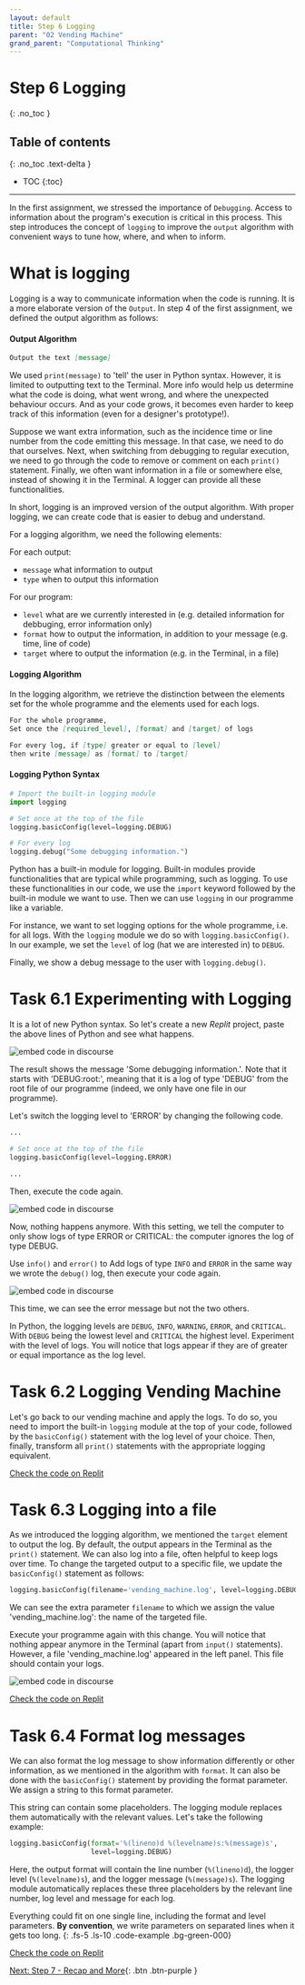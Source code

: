 ```yaml
---
layout: default
title: Step 6 Logging
parent: "02 Vending Machine"
grand_parent: "Computational Thinking"
---
```


# Step 6 Logging
{: .no_toc }

## Table of contents
{: .no_toc .text-delta }

- TOC
{:toc}

---

In the first assignment, we stressed the importance of `Debugging`. Access to information about the program's execution is critical in this process. This step introduces the concept of `logging` to improve the `output` algorithm with convenient ways to tune how, where, and when to inform.


# What is logging

Logging is a way to communicate information when the code is running. It is a more elaborate version of the `Output`. In step 4 of the first assignment, we defined the output algorithm as follows:

#### Output Algorithm

```markdown
Output the text [message]
```

We used `print(message)` to 'tell' the user in Python syntax. However, it is limited to outputting text to the Terminal. More info would help us determine what the code is doing, what went wrong, and where the unexpected behaviour occurs. And as your code grows, it becomes even harder to keep track of this information (even for a designer's prototype!).

Suppose we want extra information, such as the incidence time or line number from the code emitting this message. In that case, we need to do that ourselves. Next, when switching from debugging to regular execution, we need to go through the code to remove or comment on each `print()` statement. Finally, we often want information in a file or somewhere else, instead of showing it in the Terminal. A logger can provide all these functionalities.

In short, logging is an improved version of the output algorithm. With proper logging, we can create code that is easier to debug and understand.

For a logging algorithm, we need the following elements:

For each output:

* `message` what information to output
* `type` when to output this information

For our program:

* `level` what are we currently interested in (e.g. detailed information for debbuging, error information only) 
* `format` how to output the information, in addition to your message (e.g. time, line of code)
* `target` where to output the information (e.g. in the Terminal, in a file)

#### Logging Algorithm

In the logging algorithm, we retrieve the distinction between the elements set for the whole programme and the elements used for each logs.

```markdown
For the whole programme,
Set once the [required_level], [format] and [target] of logs

For every log, if [type] greater or equal to [level]
then write [message] as [format] to [target]
```

#### Logging Python Syntax

```python
# Import the built-in logging module
import logging

# Set once at the top of the file
logging.basicConfig(level=logging.DEBUG)

# For every log
logging.debug("Some debugging information.")
```

Python has a built-in module for logging. Built-in modules provide functionalities that are typical while programming, such as logging. To use these functionalities in our code, we use the `import` keyword followed by the built-in module we want to use. Then we can use `logging` in our programme like a variable.

For instance, we want to set logging options for the whole programme, i.e. for all logs. With the `logging` module we do so with `logging.basicConfig()`. In our example, we set the `level` of log (hat we are interested in) to `DEBUG`.

Finally, we show a debug message to the user with `logging.debug()`.

# Task 6.1 Experimenting with Logging

It is a lot of new Python syntax. So let's create a new _Replit_ project, paste the above lines of Python and see what happens.

<!-- [TODO GIF of the output] -->
![embed code in discourse]({{site.baseurl}}/assets/images/logging_example_1.gif)

The result shows the message 'Some debugging information.'. Note that it starts with 'DEBUG:root:', meaning that it is a log of type 'DEBUG' from the root file of our programme (indeed, we only have one file in our programme).

Let's switch the logging level to 'ERROR' by changing the following code.

```python
...

# Set once at the top of the file
logging.basicConfig(level=logging.ERROR)

...
```

Then, execute the code again.

<!-- [TODO GIF of the output] -->
![embed code in discourse]({{site.baseurl}}/assets/images/logging_example_2.gif)

Now, nothing happens anymore. With this setting, we tell the computer to only show logs of type ERROR or CRITICAL: the computer ignores the log of type DEBUG.

Use `info()` and `error()`  to Add logs of type `INFO` and `ERROR` in the same way we wrote the `debug()` log, then execute your code again.

<!-- [TODO GIF of the output] -->
![embed code in discourse]({{site.baseurl}}/assets/images/logging_example_3.gif)

This time, we can see the error message but not the two others.

In Python, the logging levels are `DEBUG`, `INFO`, `WARNING`, `ERROR`, and `CRITICAL`. With `DEBUG` being the lowest level and `CRITICAL` the highest level. Experiment with the level of logs. You will notice that logs appear if they are of greater or equal importance as the log level.

# Task 6.2 Logging Vending Machine

Let's go back to our vending machine and apply the logs. To do so, you need to import the built-in `logging` module at the top of your code, followed by the `basicConfig()` statement with the log level of your choice. Then, finally, transform all `print()` statements with the appropriate logging equivalent.

<!-- [TODO Replit example] -->
[Check the code on Replit](https://replit.com/@dcdlab/vending-machine-step6-2)

# Task 6.3 Logging into a file

As we introduced the logging algorithm, we mentioned the `target` element to output the log. By default, the output appears in the Terminal as the `print()` statement. We can also log into a file, often helpful to keep logs over time. To change the targeted output to a specific file, we update the `basicConfig()` statement as follows:

```python
logging.basicConfig(filename='vending_machine.log', level=logging.DEBUG)
```

We can see the extra parameter `filename` to which we assign the value 'vending_machine.log': the name of the targeted file.

Execute your programme again with this change. You will notice that nothing appear anymore in the Terminal (apart from `input()` statements). However, a file 'vending_machine.log' appeared in the left panel. This file should contain your logs.

<!-- [TODO GIF running code and opening file] -->

![embed code in discourse]({{site.baseurl}}/assets/images/logging_example_4.gif)

<!-- [TODO Replit example] -->
[Check the code on Replit](https://replit.com/@dcdlab/vending-machine-step6-3)

# Task 6.4 Format log messages

We can also format the log message to show information differently or other information, as we mentioned in the algorithm with `format`. It can also be done with the `basicConfig()` statement by providing the format parameter. We assign a string to this format parameter.

This string can contain some placeholders. The logging module replaces them automatically with the relevant values. Let's take the following example:

```python
logging.basicConfig(format='%(lineno)d %(levelname)s:%(message)s',
                    level=logging.DEBUG)
```

Here, the output format will contain the line number (`%(lineno)d`), the logger level (`%(levelname)s`), and the logger message (`%(message)s`). The logging module automatically replaces these three placeholders by the relevant line number, log level and message for each log.

Everything could fit on one single line, including the format and level parameters. **By convention**, we write parameters on separated lines when it gets too long.
{: .fs-5 .ls-10 .code-example .bg-green-000}

[Check the code on Replit](https://replit.com/@dcdlab/vending-machine-step6-4)

[Next: Step 7 - Recap and More]({{site.baseurl}}/computational-thinking/02-vending-machine/step7-recap){: .btn .btn-purple }